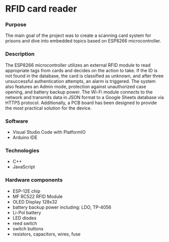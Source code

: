 # RFID card reader
### Purpose
The main goal of the project was to create a scanning card system for prisons and dive into embedded topics based on ESP8266 microcontroller.
### Description
The ESP8266 microcontroller utilizes an external RFID module to read appropriate tags from cards and decides on the action to take. If the ID is not found in the database, the card is classified as unknown, and after three unsuccessful authentication attempts, an alarm is triggered. The system also features an Admin mode, protection against unauthorized case opening, and battery backup power. The Wi-Fi module connects to the network and transmits data in JSON format to a Google Sheets database via HTTPS protocol. Additionally, a PCB board has been designed to provide the most practical solution for the device.
### Software
- Visual Studio Code with PlatformIO
- Arduino IDE
### Technologies
- C++
- JavaScript
### Hardware components
- ESP-12E chip
- MF RC522 RFID Module
- OLED Display 128x32
- battery backup power including: LDO, TP-4056
- Li-Pol battery
- LED diodes
- reed switch
- switch buttons
- resistors, capacitors, wires, fuse

